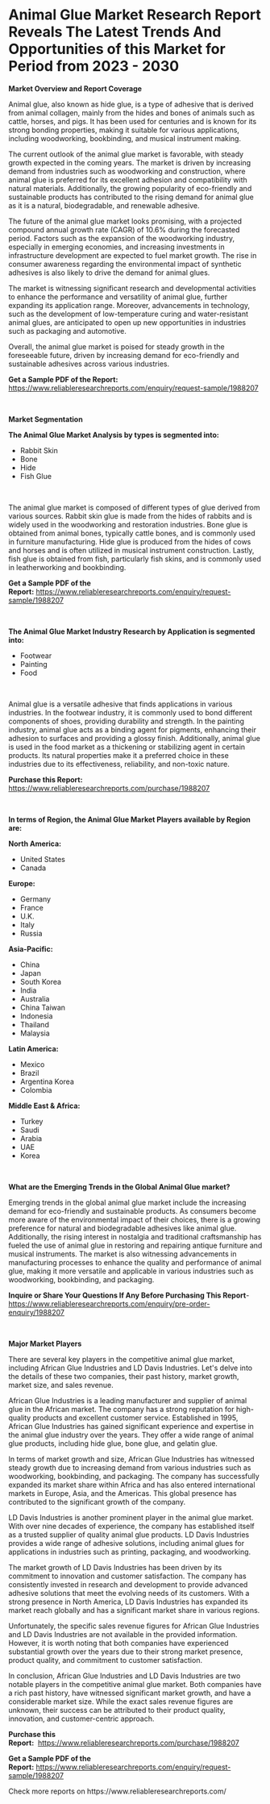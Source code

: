 <p><h1>Animal Glue Market Research Report Reveals The Latest Trends And Opportunities of this Market for Period from 2023 - 2030</h1></p><p><strong>Market Overview and Report Coverage</strong></p>
<p><p>Animal glue, also known as hide glue, is a type of adhesive that is derived from animal collagen, mainly from the hides and bones of animals such as cattle, horses, and pigs. It has been used for centuries and is known for its strong bonding properties, making it suitable for various applications, including woodworking, bookbinding, and musical instrument making.</p><p>The current outlook of the animal glue market is favorable, with steady growth expected in the coming years. The market is driven by increasing demand from industries such as woodworking and construction, where animal glue is preferred for its excellent adhesion and compatibility with natural materials. Additionally, the growing popularity of eco-friendly and sustainable products has contributed to the rising demand for animal glue as it is a natural, biodegradable, and renewable adhesive.</p><p>The future of the animal glue market looks promising, with a projected compound annual growth rate (CAGR) of 10.6% during the forecasted period. Factors such as the expansion of the woodworking industry, especially in emerging economies, and increasing investments in infrastructure development are expected to fuel market growth. The rise in consumer awareness regarding the environmental impact of synthetic adhesives is also likely to drive the demand for animal glues.</p><p>The market is witnessing significant research and developmental activities to enhance the performance and versatility of animal glue, further expanding its application range. Moreover, advancements in technology, such as the development of low-temperature curing and water-resistant animal glues, are anticipated to open up new opportunities in industries such as packaging and automotive.</p><p>Overall, the animal glue market is poised for steady growth in the foreseeable future, driven by increasing demand for eco-friendly and sustainable adhesives across various industries.</p></p>
<p><strong>Get a Sample PDF of the Report:</strong> <a href="https://www.reliableresearchreports.com/enquiry/request-sample/1988207">https://www.reliableresearchreports.com/enquiry/request-sample/1988207</a></p>
<p>&nbsp;</p>
<p><strong>Market Segmentation</strong></p>
<p><strong>The Animal Glue Market Analysis by types is segmented into:</strong></p>
<p><ul><li>Rabbit Skin</li><li>Bone</li><li>Hide</li><li>Fish Glue</li></ul></p>
<p>&nbsp;</p>
<p><p>The animal glue market is composed of different types of glue derived from various sources. Rabbit skin glue is made from the hides of rabbits and is widely used in the woodworking and restoration industries. Bone glue is obtained from animal bones, typically cattle bones, and is commonly used in furniture manufacturing. Hide glue is produced from the hides of cows and horses and is often utilized in musical instrument construction. Lastly, fish glue is obtained from fish, particularly fish skins, and is commonly used in leatherworking and bookbinding.</p></p>
<p><strong>Get a Sample PDF of the Report:</strong>&nbsp;<a href="https://www.reliableresearchreports.com/enquiry/request-sample/1988207">https://www.reliableresearchreports.com/enquiry/request-sample/1988207</a></p>
<p>&nbsp;</p>
<p><strong>The Animal Glue Market Industry Research by Application is segmented into:</strong></p>
<p><ul><li>Footwear</li><li>Painting</li><li>Food</li></ul></p>
<p>&nbsp;</p>
<p><p>Animal glue is a versatile adhesive that finds applications in various industries. In the footwear industry, it is commonly used to bond different components of shoes, providing durability and strength. In the painting industry, animal glue acts as a binding agent for pigments, enhancing their adhesion to surfaces and providing a glossy finish. Additionally, animal glue is used in the food market as a thickening or stabilizing agent in certain products. Its natural properties make it a preferred choice in these industries due to its effectiveness, reliability, and non-toxic nature.</p></p>
<p><strong>Purchase this Report:</strong>&nbsp; <a href="https://www.reliableresearchreports.com/purchase/1988207">https://www.reliableresearchreports.com/purchase/1988207</a></p>
<p>&nbsp;</p>
<p><strong>In terms of Region, the Animal Glue Market Players available by Region are:</strong></p>
<p>
    <p> <strong> North America: </strong>
        <ul>
            <li>United States</li>
            <li>Canada</li>
        </ul>
        </p> 
    <p> <strong> Europe: </strong>
        <ul>
            <li>Germany</li>
            <li>France</li>
            <li>U.K.</li>
            <li>Italy</li>
            <li>Russia</li>
        </ul>
        </p> 
    <p> <strong> Asia-Pacific: </strong>
        <ul>
            <li>China</li>
            <li>Japan</li>
            <li>South Korea</li>
            <li>India</li>
            <li>Australia</li>
            <li>China Taiwan</li>
            <li>Indonesia</li>
            <li>Thailand</li>
            <li>Malaysia</li>
        </ul>
        </p> 
    <p> <strong> Latin America: </strong>
        <ul>
            <li>Mexico</li>
            <li>Brazil</li>
            <li>Argentina Korea</li>
            <li>Colombia</li>
        </ul>
        </p> 
    <p> <strong> Middle East & Africa: </strong>
        <ul>
            <li>Turkey</li>
            <li>Saudi</li>
            <li>Arabia</li>
            <li>UAE</li>
            <li>Korea</li>
        </ul>
    </p>
    </p>
<p>&nbsp;</p>
<p><strong>What are the Emerging Trends in the Global Animal Glue market?</strong></p>
<p><p>Emerging trends in the global animal glue market include the increasing demand for eco-friendly and sustainable products. As consumers become more aware of the environmental impact of their choices, there is a growing preference for natural and biodegradable adhesives like animal glue. Additionally, the rising interest in nostalgia and traditional craftsmanship has fueled the use of animal glue in restoring and repairing antique furniture and musical instruments. The market is also witnessing advancements in manufacturing processes to enhance the quality and performance of animal glue, making it more versatile and applicable in various industries such as woodworking, bookbinding, and packaging.</p></p>
<p><strong>Inquire or Share Your Questions If Any Before Purchasing This Report</strong>- <a href="https://www.reliableresearchreports.com/enquiry/pre-order-enquiry/1988207">https://www.reliableresearchreports.com/enquiry/pre-order-enquiry/1988207</a></p>
<p>&nbsp;</p>
<p><strong>Major Market Players</strong></p>
<p><p>There are several key players in the competitive animal glue market, including African Glue Industries and LD Davis Industries. Let's delve into the details of these two companies, their past history, market growth, market size, and sales revenue.</p><p>African Glue Industries is a leading manufacturer and supplier of animal glue in the African market. The company has a strong reputation for high-quality products and excellent customer service. Established in 1995, African Glue Industries has gained significant experience and expertise in the animal glue industry over the years. They offer a wide range of animal glue products, including hide glue, bone glue, and gelatin glue.</p><p>In terms of market growth and size, African Glue Industries has witnessed steady growth due to increasing demand from various industries such as woodworking, bookbinding, and packaging. The company has successfully expanded its market share within Africa and has also entered international markets in Europe, Asia, and the Americas. This global presence has contributed to the significant growth of the company.</p><p>LD Davis Industries is another prominent player in the animal glue market. With over nine decades of experience, the company has established itself as a trusted supplier of quality animal glue products. LD Davis Industries provides a wide range of adhesive solutions, including animal glues for applications in industries such as printing, packaging, and woodworking.</p><p>The market growth of LD Davis Industries has been driven by its commitment to innovation and customer satisfaction. The company has consistently invested in research and development to provide advanced adhesive solutions that meet the evolving needs of its customers. With a strong presence in North America, LD Davis Industries has expanded its market reach globally and has a significant market share in various regions.</p><p>Unfortunately, the specific sales revenue figures for African Glue Industries and LD Davis Industries are not available in the provided information. However, it is worth noting that both companies have experienced substantial growth over the years due to their strong market presence, product quality, and commitment to customer satisfaction.</p><p>In conclusion, African Glue Industries and LD Davis Industries are two notable players in the competitive animal glue market. Both companies have a rich past history, have witnessed significant market growth, and have a considerable market size. While the exact sales revenue figures are unknown, their success can be attributed to their product quality, innovation, and customer-centric approach.</p></p>
<p><strong>Purchase this Report:</strong>&nbsp;&nbsp;<a href="https://www.reliableresearchreports.com/purchase/1988207">https://www.reliableresearchreports.com/purchase/1988207</a></p>
<p></p>
<p><strong>Get a Sample PDF of the Report:</strong>&nbsp;<a href="https://www.reliableresearchreports.com/enquiry/request-sample/1988207">https://www.reliableresearchreports.com/enquiry/request-sample/1988207</a></p>
<p>Check more reports on https://www.reliableresearchreports.com/</p>